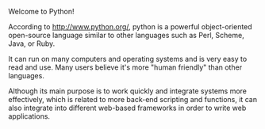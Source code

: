 Welcome to Python!

According to http://www.python.org/, python is a powerful object-oriented open-source language similar to other languages such as Perl, Scheme, Java, or Ruby.

It can run on many computers and operating systems and is very easy to read and use. Many users believe it's more "human friendly" than other languages.

Although its main purpose is to work quickly and integrate systems more effectively, which is related to more back-end scripting and functions, it can also integrate into different web-based frameworks in order to write web applications. 
